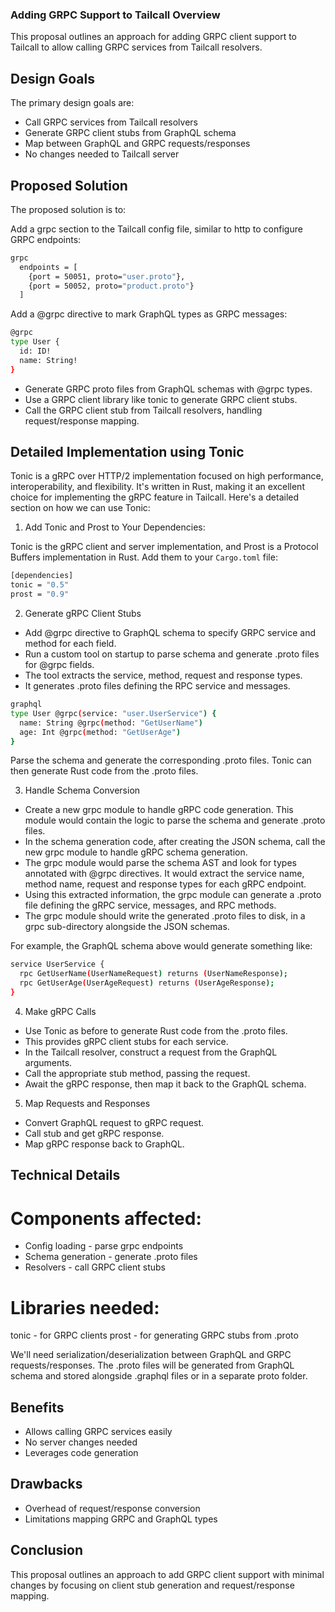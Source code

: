### Adding GRPC Support to Tailcall Overview

This proposal outlines an approach for adding GRPC client support to Tailcall to allow calling GRPC services from Tailcall resolvers.


## Design Goals

The primary design goals are:

- Call GRPC services from Tailcall resolvers
- Generate GRPC client stubs from GraphQL schema
- Map between GraphQL and GRPC requests/responses
- No changes needed to Tailcall server


## Proposed Solution

The proposed solution is to:

Add a grpc section to the Tailcall config file, similar to http to configure GRPC endpoints:

```bash
grpc
  endpoints = [
    {port = 50051, proto="user.proto"},
    {port = 50052, proto="product.proto"}
  ]
```


Add a @grpc directive to mark GraphQL types as GRPC messages:

```bash
@grpc
type User {
  id: ID! 
  name: String!
}
```
- Generate GRPC proto files from GraphQL schemas with @grpc types.
- Use a GRPC client library like tonic to generate GRPC client stubs.
- Call the GRPC client stub from Tailcall resolvers, handling request/response mapping.


## Detailed Implementation using Tonic

Tonic is a gRPC over HTTP/2 implementation focused on high performance, interoperability, and flexibility. It's written in Rust, making it an excellent choice for implementing the gRPC feature in Tailcall. Here's a detailed section on how we can use Tonic:

1. Add Tonic and Prost to Your Dependencies: 

Tonic is the gRPC client and server implementation, and Prost is a Protocol Buffers implementation in Rust. Add them to your `Cargo.toml` file:

```bash
[dependencies]
tonic = "0.5"
prost = "0.9"
```

2. Generate gRPC Client Stubs

- Add @grpc directive to GraphQL schema to specify GRPC service and method for each field.
- Run a custom tool on startup to parse schema and generate .proto files for @grpc fields.
- The tool extracts the service, method, request and response types.
- It generates .proto files defining the RPC service and messages.

```bash
graphql
type User @grpc(service: "user.UserService") {
  name: String @grpc(method: "GetUserName")
  age: Int @grpc(method: "GetUserAge") 
}
```

Parse the schema and generate the corresponding .proto files. Tonic can then generate Rust code from the .proto files.

3. Handle Schema Conversion

- Create a new grpc module to handle gRPC code generation. This module would contain the logic to parse  the schema and generate .proto files.
- In the schema generation code, after creating the JSON schema, call the new grpc module to handle gRPC schema generation.
- The grpc module would parse the schema AST and look for types annotated with @grpc directives. It would extract the service name, method name, request and response types for each gRPC endpoint.
- Using this extracted information, the grpc module can generate a .proto file defining the gRPC service, messages, and RPC methods.
- The grpc module should write the generated .proto files to disk, in a grpc sub-directory alongside the JSON schemas.

For example, the GraphQL schema above would generate something like:
```bash
service UserService {
  rpc GetUserName(UserNameRequest) returns (UserNameResponse);
  rpc GetUserAge(UserAgeRequest) returns (UserAgeResponse);
}
```

4. Make gRPC Calls

- Use Tonic as before to generate Rust code from the .proto files. 
- This provides gRPC client stubs for each service.
- In the Tailcall resolver, construct a request from the GraphQL arguments.
- Call the appropriate stub method, passing the request.
- Await the gRPC response, then map it back to the GraphQL schema.

5. Map Requests and Responses

- Convert GraphQL request to gRPC request.
- Call stub and get gRPC response.
- Map gRPC response back to GraphQL.


## Technical Details

# Components affected:

- Config loading - parse grpc endpoints
- Schema generation - generate .proto files
- Resolvers - call GRPC client stubs

# Libraries needed:

tonic - for GRPC clients
prost - for generating GRPC stubs from .proto

We'll need serialization/deserialization between GraphQL and GRPC requests/responses.
The .proto files will be generated from GraphQL schema and stored alongside .graphql files or in a separate proto folder.

## Benefits

- Allows calling GRPC services easily
- No server changes needed
- Leverages code generation

## Drawbacks

- Overhead of request/response conversion
- Limitations mapping GRPC and GraphQL types

## Conclusion

This proposal outlines an approach to add GRPC client support with minimal changes by focusing on client stub generation and request/response mapping.